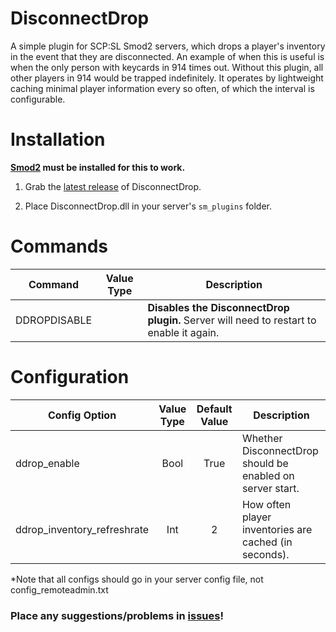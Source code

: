 # DisconnectDrop
A simple plugin for SCP:SL Smod2 servers, which drops a player's inventory in the event that they are disconnected. An example of when this is useful is when the only person with keycards in 914 times out. Without this plugin, all other players in 914 would be trapped indefinitely. It operates by lightweight caching minimal player information every so often, of which the interval is configurable.

# Installation
**[Smod2](https://github.com/Grover-c13/Smod2) must be installed for this to work.**

1. Grab the [latest release](https://github.com/NeonWizard/SCP-DisconnectDrop/releases/latest) of DisconnectDrop.
2) Place DisconnectDrop.dll in your server's `sm_plugins` folder.

# Commands
Command | Value Type | Description
--- | :---: | ---
DDROPDISABLE | | **Disables the DisconnectDrop plugin.** Server will need to restart to enable it again.

# Configuration
Config Option | Value Type | Default Value | Description
--- | :---: | :---: | ---
ddrop_enable | Bool | True | Whether DisconnectDrop should be enabled on server start.
ddrop_inventory_refreshrate | Int | 2 | How often player inventories are cached (in seconds).

*Note that all configs should go in your server config file, not config_remoteadmin.txt

### Place any suggestions/problems in [issues](https://github.com/NeonWizard/SCP-DisconnectDrop/issues)!
